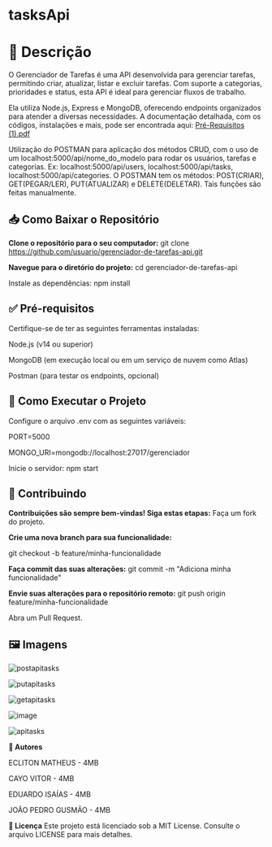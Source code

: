 # tasksApi

# 📝 Descrição
O Gerenciador de Tarefas é uma API desenvolvida para gerenciar tarefas, permitindo criar, atualizar, listar e excluir tarefas. Com suporte a categorias, prioridades e status, esta API é ideal para gerenciar fluxos de trabalho.

Ela utiliza Node.js, Express e MongoDB, oferecendo endpoints organizados para atender a diversas necessidades. A documentação detalhada, com os códigos, instalações e mais, pode ser encontrada aqui: [Pré-Requisitos (1).pdf](https://github.com/user-attachments/files/17969770/Pre-Requisitos.1.pdf)

Utilização do POSTMAN para aplicação dos métodos CRUD, com o uso de um localhost:5000/api/nome_do_modelo para rodar os usuários, tarefas e categorias. Ex: localhost:5000/api/users, localhost:5000/api/tasks, localhost:5000/api/categories.
O POSTMAN tem os métodos: POST(CRIAR), GET(PEGAR/LER), PUT(ATUALIZAR) e DELETE(DELETAR). Tais funções são feitas manualmente.

 ## 📥 Como Baixar o Repositório
 
**Clone o repositório para o seu computador:**
git clone https://github.com/usuario/gerenciador-de-tarefas-api.git

**Navegue para o diretório do projeto:**
cd gerenciador-de-tarefas-api

Instale as dependências:
npm install

## ✅ Pré-requisitos
Certifique-se de ter as seguintes ferramentas instaladas:

Node.js (v14 ou superior)

MongoDB (em execução local ou em um serviço de nuvem como Atlas)

Postman (para testar os endpoints, opcional)

## 🚀 Como Executar o Projeto
Configure o arquivo .env com as seguintes variáveis:

PORT=5000

MONGO_URI=mongodb://localhost:27017/gerenciador

Inicie o servidor: npm start

## 🤝 Contribuindo
**Contribuições são sempre bem-vindas! Siga estas etapas:**
Faça um fork do projeto.

**Crie uma nova branch para sua funcionalidade:**

git checkout -b feature/minha-funcionalidade

**Faça commit das suas alterações:**
git commit -m "Adiciona minha funcionalidade"

**Envie suas alterações para o repositório remoto:**
git push origin feature/minha-funcionalidade

Abra um Pull Request.

## 🖼️ Imagens
![postapitasks](https://github.com/user-attachments/assets/cfbaa75e-5685-4432-820b-530253be9a26)


![putapitasks](https://github.com/user-attachments/assets/2826b8a1-5b8c-47ed-a1f2-d6c73a9992d6)


![getapitasks](https://github.com/user-attachments/assets/261f9d1d-c63d-4089-8efa-1d96b2f2b82f)


![image](https://github.com/user-attachments/assets/a22f266d-c917-4317-bd65-43b890984b67)


![apitasks](https://github.com/user-attachments/assets/3192ac1f-bb1e-4efb-961f-c2def0daef35)



**👥 Autores**

ECLITON MATHEUS - 4MB

CAYO VITOR - 4MB

EDUARDO ISAÍAS - 4MB

JOÃO PEDRO GUSMÃO - 4MB
 


**📜 Licença**
Este projeto está licenciado sob a MIT License. Consulte o arquivo LICENSE para mais detalhes.



